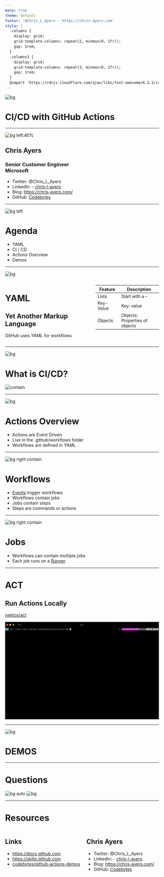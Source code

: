 ```yaml
---
marp: true
theme: default
footer: '@Chris_L_Ayers - https://chris-ayers.com'
style: |
  .columns {
    display: grid;
    grid-template-columns: repeat(2, minmax(0, 1fr));
    gap: 1rem;
  }
  .columns3 {
    display: grid;
    grid-template-columns: repeat(3, minmax(0, 1fr));
    gap: 1rem;
  } 
  @import 'https://cdnjs.cloudflare.com/ajax/libs/font-awesome/6.2.1/css/all.min.css'
---
```


![bg](./img/bg.png)
# CI/CD with GitHub Actions

---

![bg left:40%](./img/portrait.jpg)

## Chris Ayers
### Senior Customer Engineer<br>Microsoft

- Twitter: @Chris\_L\_Ayers
- LinkedIn: - [chris\-l\-ayers](https://linkedin.com/in/chris-l-ayers/)
- Blog: [https://chris-ayers\.com/](https://chris-ayers.com/)
- GitHub: [Codebytes](https://github.com/codebytes)

---
![bg left](./img/bg.png)

# Agenda
- YAML
- CI / CD
- Actions Overview
- Demos

---

![bg](./img/bg.png)

<div class="columns">
<div>

# YAML
## **Yet Another Markup Language**

GitHub uses YAML for workflows
</div>
<div>

| Feature | Description |
| --- | --- |
| Lists | Start with a – |
| Key-Value | Key: value |
| Objects | Objects:<br>Properties of objects |

</div>

</div>

---

![bg](./img/bg.png)
# What is CI/CD?

![contain](./img/cicd.png)

---

![bg](./img/bg.png)
# Actions Overview

- Actions are Event Driven
- Live in the .github/workflows folder
- Workflows are defined in YAML

---

![bg right contain](./img/event-job.png)

# Workflows
- [Events](https://docs.github.com/en/actions/using-workflows/events-that-trigger-workflows) trigger workflows
- Workflows contain jobs
- Jobs contain steps
- Steps are commands or actions

---

![bg right contain](./img/job-runner.png)
# Jobs
- Workflows can contain multiple jobs
- Each job runs on a [Runner](https://docs.github.com/en/actions/using-github-hosted-runners/about-github-hosted-runners)

---

# ACT
## Run Actions Locally

<i class="fa-brands fa-github"></i>  [nektos/act](https://github.com/nektos/act)

![bg right:50% contain](./img/act-quickstart-2.gif)

---

![bg](./img/bg.png)
# DEMOS

---

# Questions

![bg auto](./img/background.jpg)
![bg](./img/owl.png)

---

# Resources

<div class="columns">
<div>

## Links

- https://docs.github.com
- https://skills.github.com
- [codebytes/github-actions-demos](https://github.com/codebytes/github-actions-demos)
</div>
<div>

## Chris Ayers
- Twitter: @Chris\_L\_Ayers
- LinkedIn: - [chris\-l\-ayers](https://linkedin.com/in/chris-l-ayers/)
- Blog: [https://chris-ayers\.com/](https://chris-ayers.com/)
- GitHub: [Codebytes](https://github.com/codebytes)

</div>

</div>
